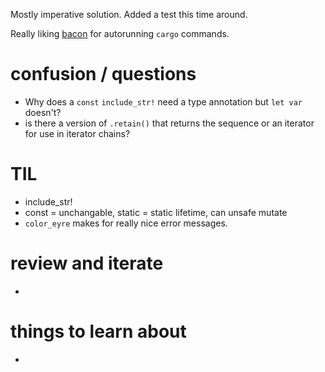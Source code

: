 Mostly imperative solution. Added a test this time around. 

Really liking [bacon](https://github.com/Canop/bacon) for autorunning `cargo` commands.

# confusion / questions
* Why does a `const` `include_str!` need a type annotation but `let var` doesn't?
* is there a version of `.retain()` that returns the sequence or an iterator for use in iterator chains?

# TIL
* include_str!
* const = unchangable, static = static lifetime, can unsafe mutate
* `color_eyre` makes for really nice error messages.

# review and iterate
* 

# things to learn about
* 

